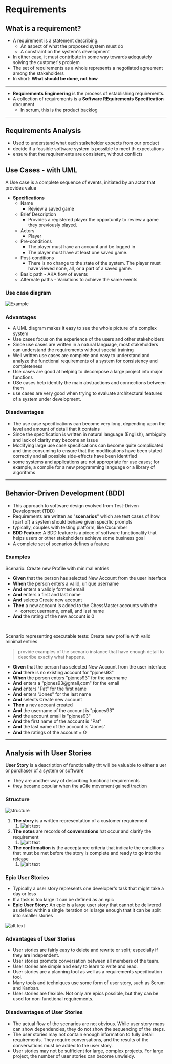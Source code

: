 # Requirements

## What is a requirement?

- A requirement is a statement describing:
  - An aspect of what the proposed system must do
  - A constraint on the system's development
- In either case, it must contribute in some way towards adequately solving the customer's problem
- The set of requirements as a whole represents a negotiated agreement among the stakeholders
- In short: **What should be done, not how**

---

- **Requirements Engineering** is the process of establishing requirements.
- A collection of requirements is a **Software REquirements Specification** document
  - In scrum, this is the product backlog

---

## Requirements Analysis

- Used to understand what each stakeholder expects from our product
- decide if a feasible software system is possible to meet th expectations
- ensure that the requirements are consistent, without conflicts

## Use Cases - with UML

 A Use case is a complete sequence of events, initiated by an actor that provides value

- **Specifications**
  - Name
    - Review a saved game
  - Brief Description
    - Provides a registered player the opportunity to review a game they previously played.
  - Actors
    - Player
  - Pre-conditions
    - The player must have an account and be logged in
    - The player must have at least one saved game.
  - Post-conditions
    - There is no change to the state of the system. The player must have viewed none, all, or a part of a saved game.
  - Basic path - AKA flow of events
  - Alternate paths - Variations to achieve the same events

### Use case diagram

![Example](../img/1/umlex.png)

### Advantages

- A UML diagram makes it easy to see the whole picture of a complex system
- Use cases focus on the experience of the users and other stakeholders
- Since use cases are written in a natural language, most stakeholders can understand the requirements without special training
- Well written use cases are complete and easy to understand and analyze the functional requirements of a system for consistency and completeness
- Use cases are good at helping to decompose a large project into major functions
- USe cases help identify the main abstractions and connections between them
- use cases are very good when trying to evaluate architectural features of a system under development.

### Disadvantages

- The use case specifications can become very long, depending upon the level and amount of detail that it contains
- Since the specification is written in natural language (English), ambiguity and lack of clarity may become an issue
- Modifying large use case specifications can become quite complicated and time consuming to ensure that the modifications have been stated correctly and all possible side-effects have been identified
- some systems and applications are not appropriate for use cases; for example, a compile for a new programming language or a library of algorithms

---

## Behavior-Driven Development (BDD)

- This approach to software design evolved from Test-Driven Development (TDD)
- Requirements are written as "**scenarios**" which are test cases of how (part of) a system should behave given specific prompts
- typically, couples with testing platform, like Cucumber
- **BDD Feature:** A BDD feature is a piece of software functionality that helps users or other stakeholders achieve some business goal
- A complete set of scenarios defines a feature

### Examples

Scenario: Create new Profile with minimal entries

- **Given** that the person has selected New Account from the user interface
- **When** the person enters a valid, unique username
- **And** enters a validly formed email
- **And** enters a first and last name
- **And** selects Create new account
- **Then** a new account is added to the ChessMaster accounts with the
  - correct username, email, and last name
- **And** the rating of the new account is 0

<br>

Scenario representing executable tests: Create new profile with valid minimal entries
> provide examples of the scenario instance that have enough detail to describe exactly what happens.

- **Given** that the person has selected New Account from the user interface
- **And** there is no existing account for "pjones93"
- **When** the person enters "pjones93" for the username
- **And** enters a "pjones93@gmail,com" for the email
- **And** enters "Pat" for the first name
- **And** enters "Jones" for the last name
- **And** selects Create new account
- **Then** a nev account created
- **And** the username of the account is "pjones93"
- **And** the account email is "pjones93"
- **And** the first name of the account is "Pat"
- **And** the last name of the account is "Jones"
- **And** the ratings of the account = O

---

## Analysis with User Stories

**User Story** is a description of functionality tht will be valuable to either a uer or purchaser of a system or software

- They are another way of describing functional requirements
- they became popular when the aGile movement gained traction

### Structure

![structure](../img/1/userstorystucture.png)

1) **The story** is a written representation of a customer requirement
   1) ![alt text](../img/1/story.png)
2) **The notes** are records of **conversations** hat occur and clarify the requirement
   1) ![alt text](../img/1/convo.png)
3) **The confirmation** is the acceptance criteria that indicate the conditions that must be met before the story is complete and ready to go into the release
   1) ![alt text](../img/1/confirm.png)

### Epic User Stories

- Typically a user story represents one developer's task that might take a day or less
- If a task is too large it can be defined as an epic
- **Epic User Story:** An epic is a large user story that cannot be delivered as defied within a single iteration or is large enough that it can be split into smaller stories
  
![alt text](../img/1/epic.png)

### Advantages of User Stories

- User stories are fairly easy to delete and rewrite or split; especially if they are independent.
- User stories promote conversation between all members of the team.
- User stories are simple and easy to learn to write and read.
- User stories are a planning tool as well as a requirements specification tool.
- Many tools and techniques use some form of user story, such as Scrum and Kanban.
- User stories are flexible. Not only are epics possible, but they can be used for non-functional requirements.

### Disadvantages of User Stories

- The actual flow of the scenarios are not obvious. While user story maps can show dependencies, they do not show the sequencing of the steps.
- The user stories may not contain enough information to fully detail requirements. They require conversations, and the results of the conversations must be added to the user story.
- User stories may not be sufficient for large, complex projects. For large project, the number of user stories can become unwieldy.
